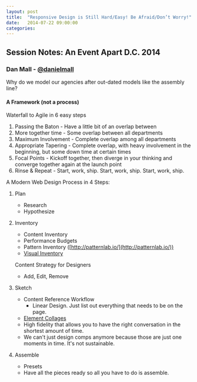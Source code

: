 ```yaml
---
layout: post
title:  "Responsive Design is Still Hard/Easy! Be Afraid/Don’t Worry!"
date:   2014-07-22 09:00:00
categories:
---
```


## Session Notes: An Event Apart D.C. 2014


### Dan Mall - [@danielmall]

Why do we model our agencies after out-dated models like the assembly line? 

#### A Framework (not a process)

Waterfall to Agile in 6 easy steps

1. Passing the Baton - Have a little bit of an overlap between
2. More together time - Some overlap between all departments
3. Maximum Involvement - Complete overlap among all departments
4. Appropriate Tapering - Complete overlap, with heavy involvement in the beginning, but some down time at certain times
5. Focal Points - Kickoff together, then diverge in your thinking and converge together again at the launch point
6. Rinse & Repeat - Start, work, ship. Start, work, ship. Start, work, ship.

A Modern Web Design Process in 4 Steps:

1. Plan
	- Research
	- Hypothesize
2. Inventory
	- Content Inventory
	- Performance Budgets
	- Pattern Inventory ([http://patternlab.io/](http://patternlab.io/))
	- [Visual Inventory](http://danielmall.com/articles/visual-inventory/)
	
	Content Strategy for Designers
	- Add, Edit, Remove
3. Sketch
	- Content Reference Workflow
		- Linear Design. Just list out everything that needs to be on the page.
	- [Element Collages](http://danielmall.com/articles/rif-element-collages/)
	- High fidelity that allows you to have the right conversation in the shortest amount of time.
	- We can't just design comps anymore because those are just one moments in time. It's not sustainable. 	
4. Assemble
	- Presets	
	- Have all the pieces ready so all you have to do is assemble.

[@danielmall]:http://twitter.com/danielmall